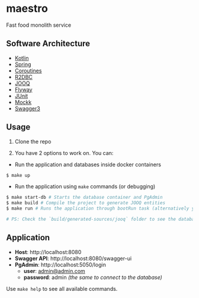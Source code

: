# maestro
Fast food monolith service

## Software Architecture

-  [Kotlin](https://kotlinlang.org/)
-  [Spring](https://spring.io/)
-  [Coroutines](https://kotlinlang.org/docs/coroutines-overview.html)
-  [R2DBC](https://r2dbc.io/)
-  [JOOQ](https://www.jooq.org/)
-  [Flyway](https://docs.spring.io/spring-boot/docs/3.1.0/reference/htmlsingle/#howto.data-initialization.migration-tool.flyway)
-  [JUnit](https://junit.org/junit5/)
-  [Mockk](https://mockk.io/)
-  [Swagger3](https://swagger.io/docs/specification/about/)

## Usage

1. Clone the repo

2. You have 2 options to work on. You can: 
- Run the application and databases inside docker containers 

```bash
$ make up
```

- Run the application using `make` commands (or debugging)
```bash
$ make start-db # Starts the database container and PgAdmin
$ make build # Compile the project to generate JOOQ entities
$ make run # Runs the application through bootRun task (alternatively you can run the application through IntelliJ

# PS: Check the `build/generated-sources/jooq` folder to see the database record entities JOOQ generated
```

## Application

- **Host**: http://localhost:8080
- **Swagger API**: http://localhost:8080/swagger-ui
- **PgAdmin**: http://localhost:5050/login
    - **user**: admin@admin.com
    - **password**: admin *(the same to connect to the database)*

Use `make help` to see all available commands.